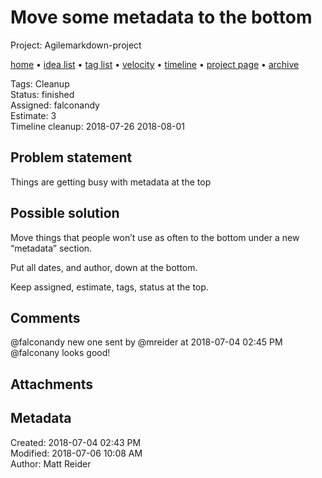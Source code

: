 # Move some metadata to the bottom

Project: Agilemarkdown-project

[home](../index.md) • [idea list](../ideas.md) • [tag list](../tags.md) • [velocity](../velocity.md) • [timeline](../timeline.md) • [project page](../agilemarkdown-project.md) • [archive](archive.md)

Tags: Cleanup  
Status: finished  
Assigned: falconandy  
Estimate: 3  
Timeline cleanup: 2018-07-26 2018-08-01  

## Problem statement

Things are getting busy with metadata at the top

## Possible solution

Move things that people won’t use as often to the bottom under a new “metadata” section.

Put all dates, and author, down at the bottom.

Keep assigned, estimate, tags, status at the top.

## Comments

@falconandy new one
sent by @mreider at 2018-07-04 02:45 PM
@falconany looks good!

## Attachments


## Metadata

Created: 2018-07-04 02:43 PM  
Modified: 2018-07-06 10:08 AM  
Author: Matt Reider  
